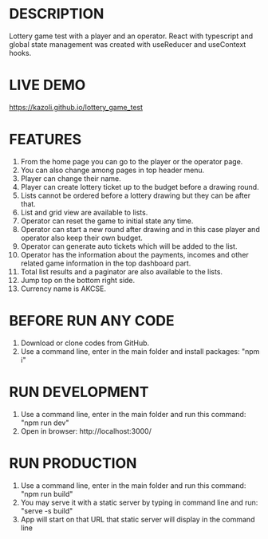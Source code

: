 # DESCRIPTION

Lottery game test with a player and an operator. React with typescript and global state management was created with useReducer and useContext hooks.

# LIVE DEMO

https://kazoli.github.io/lottery_game_test

# FEATURES

1. From the home page you can go to the player or the operator page.
2. You can also change among pages in top header menu.
3. Player can change their name.
4. Player can create lottery ticket up to the budget before a drawing round.
5. Lists cannot be ordered before a lottery drawing but they can be after that.
6. List and grid view are available to lists.
7. Operator can reset the game to initial state any time.
8. Operator can start a new round after drawing and in this case player and operator also keep their own budget.
9. Operator can generate auto tickets which will be added to the list.
10. Operator has the information about the payments, incomes and other related game information in the top dashboard part.
11. Total list results and a paginator are also available to the lists.
12. Jump top on the bottom right side.
13. Currency name is AKCSE.

# BEFORE RUN ANY CODE

1. Download or clone codes from GitHub.
2. Use a command line, enter in the main folder and install packages: "npm i"

# RUN DEVELOPMENT

1. Use a command line, enter in the main folder and run this command: "npm run dev"
2. Open in browser: http://localhost:3000/

# RUN PRODUCTION

1. Use a command line, enter in the main folder and run this command: "npm run build"
2. You may serve it with a static server by typing in command line and run: "serve -s build"
3. App will start on that URL that static server will display in the command line
